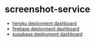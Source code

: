# screenshot-service

- [heroku deployment dashboard](https://dashboard.heroku.com/apps/crvouga-screenshot-service)
- [firebase deployment dashboard](https://console.firebase.google.com/project/screenshot-service-cb31c/overview)
- [supabase deployment dashboard](https://app.supabase.io/project/rcqvjrnexkyfcimdrnri/building)
